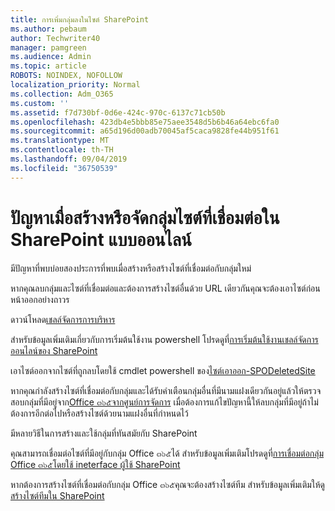 ```yaml
---
title: การเพิ่มกลุ่มลงในไซต์ SharePoint
ms.author: pebaum
author: Techwriter40
manager: pamgreen
ms.audience: Admin
ms.topic: article
ROBOTS: NOINDEX, NOFOLLOW
localization_priority: Normal
ms.collection: Adm_O365
ms.custom: ''
ms.assetid: f7d730bf-0d6e-424c-970c-6137c71cb50b
ms.openlocfilehash: 423db4e5bbb85e75aee3548d5b6b46a64ebc6fa0
ms.sourcegitcommit: a65d196d00adb70045af5caca9828fe44b951f61
ms.translationtype: MT
ms.contentlocale: th-TH
ms.lasthandoff: 09/04/2019
ms.locfileid: "36750539"
---
```

# <a name="issues-when-creating-or-group-connected-sites-in-sharepoint-online"></a>ปัญหาเมื่อสร้างหรือจัดกลุ่มไซต์ที่เชื่อมต่อใน SharePoint แบบออนไลน์

มีปัญหาที่พบบ่อยสองประการที่พบเมื่อสร้างหรือสร้างไซต์ที่เชื่อมต่อกับกลุ่มใหม่

 หากคุณลบกลุ่มและไซต์ที่เชื่อมต่อและต้องการสร้างไซต์อื่นด้วย URL เดียวกันคุณจะต้องเอาไซต์ก่อนหน้าออกอย่างถาวร

ดาวน์โหลด[เชลล์จัดการการบริหาร](https://support.office.com/article/introduction-to-the-sharepoint-online-management-shell-c16941c3-19b4-4710-8056-34c034493429)

 สำหรับข้อมูลเพิ่มเติมเกี่ยวกับการเริ่มต้นใช้งาน powershell โปรดดูที่[การเริ่มต้นใช้งานเชลล์จัดการออนไลน์ของ SharePoint](https://docs.microsoft.com/powershell/module/sharepoint-online/remove-sposite?view=sharepoint-ps)

เอาไซต์ออกจากไซต์ที่ถูกลบโดยใช้ cmdlet powershell ของ[ไซต์เอาออก-SPODeletedSite](https://docs.microsoft.com/powershell/module/sharepoint-online/remove-sposite?view=sharepoint-ps)

หากคุณกำลังสร้างไซต์ที่เชื่อมต่อกับกลุ่มและได้รับคำเตือนกลุ่มอื่นที่มีนามแฝงเดียวกันอยู่แล้วให้ตรวจสอบกลุ่มที่มีอยู่จาก[Office ๓๖๕จากศูนย์การจัดการ](https://admin.microsoft.com/Adminportal/Home?source=applauncher#/groups) เมื่อต้องการแก้ไขปัญหานี้ให้ลบกลุ่มที่มีอยู่ถ้าไม่ต้องการอีกต่อไปหรือสร้างไซต์ด้วยนามแฝงอื่นที่กำหนดไว้

มีหลายวิธีในการสร้างและใช้กลุ่มที่ทันสมัยกับ SharePoint

คุณสามารถเชื่อมต่อไซต์ที่มีอยู่กับกลุ่ม Office ๓๖๕ได้ สำหรับข้อมูลเพิ่มเติมโปรดดูที่[การเชื่อมต่อกลุ่ม Office ๓๖๕โดยใช้ ineterface ผู้ใช้ SharePoint](https://docs.microsoft.com/sharepoint/dev/transform/modernize-connect-to-office365-group#connect-an-office-365-group-using-the-sharepoint-user-interface)

หากต้องการสร้างไซต์ที่เชื่อมต่อกับกลุ่ม Office ๓๖๕คุณจะต้องสร้างไซต์ทีม สำหรับข้อมูลเพิ่มเติมให้ดู[สร้างไซต์ทีมใน SharePoint](https://support.office.com/article/create-a-team-site-in-sharepoint-ef10c1e7-15f3-42a3-98aa-b5972711777d)

